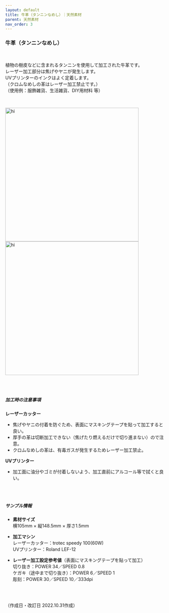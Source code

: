 ```yaml
---
layout: default
title: 牛革（タンニンなめし）｜天然素材
parent: 天然素材
nav_order: 3
---
```


### 牛革（タンニンなめし）
<br>

植物の樹皮などに含まれるタンニンを使用して加工された牛革です。<br>
レーザー加工部分は焦げやヤニが発生します。<br>
UVプリンターのインクはよく定着します。<br>
（クロムなめしの革はレーザー加工禁止です。）<br>
（使用例：服飾雑貨、生活雑貨、DIY用材料 等）

<br>

<img src="assets/26_Leather_1.png" width="420" alt="hi" class="inline"/> <img src="assets/26_Leather_2.png" width="420" alt="hi" class="inline"/>

<br><br>



##### 加工時の注意事項

**レーザーカッター**
<br>
* 焦げやヤニの付着を防ぐため、表面にマスキングテープを貼って加工すると良い。
* 厚手の革は切断加工できない（焦げたり燃えるだけで切り進まない）ので注意。
* クロムなめしの革は、有毒ガスが発生するためレーザー加工禁止。

**UVプリンター**
<br>
* 加工面に油分やゴミが付着しないよう、加工直前にアルコール等で拭くと良い。

<br><br>

##### サンプル情報

* **素材サイズ**<br>
横105mm × 縦148.5mm × 厚さ1.5mm

* **加工マシン**<br>
レーザーカッター：trotec speedy 100(60W)<br>
UVプリンター：Roland LEF-12<br>

* **レーザー加工設定参考値**（表面にマスキングテープを貼って加工）<br>
切り抜き：POWER 34／SPEED 0.8<br>
ケガキ（途中まで切り抜き）：POWER 6／SPEED 1<br>
彫刻：POWER 30／SPEED 10／333dpi<br>

<br><br>

（作成日・改訂日 2022.10.31作成）
